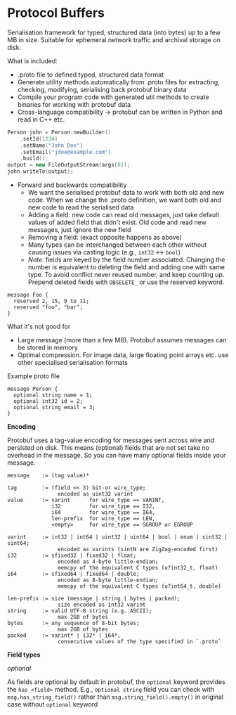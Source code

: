 # Protocol Buffers

Serialisation framework for typed, structured data (into bytes) up to a few MB in size. Suitable for ephemeral network traffic and archival storage on disk.

What is included:
- .proto file to defined typed, structured data format
- Generate utility methods automatically from .proto files for extracting, checking, modifying, serialising back protobuf binary data
- Compile your program code with generated util methods to create binaries for working with protobuf data
- Cross-language compatibility -> protobuf can be written in Python and read in C++ etc.
```C++
Person john = Person.newBuilder()
    .setId(1234)
    .setName("John Doe")
    .setEmail("jdoe@example.com")
    .build();
output = new FileOutputStream(args[0]);
john.writeTo(output);
```
- Forward and backwards compatibility
  - We want the serialised protobuf data to work with both old and new code. When we change the .proto definition, we want both old and new code to read the serialised data
  - Adding a field: new code can read old messages, just take default values of added field that didn't exist. Old code and read new messages, just ignore the new field
  - Removing a field: (exact opposite happens as above)
  - Many types can be interchanged between each other without causing issues via casting logic (e.g., `int32` <-> `bool`)
  - *Note*: fields are keyed by the field number associated. Changing the number is equivalent to deleting the field and adding one with same type. To avoid conflict never reused number, and keep counting up. Prepend deleted fields with `OBSELETE_` or use the reserved keyword.
```
message Foo {
  reserved 2, 15, 9 to 11;
  reserved "foo", "bar";
}
```

What it's not good for
- Large message (more than a few MB). Protobuf assumes messages can be stored in memory
- Optimal compression. For image data, large floating point arrays etc. use other specialised serialisation formats

Example proto file
```
message Person {
  optional string name = 1;
  optional int32 id = 2;
  optional string email = 3;
}
```

**Encoding**

Protobuf uses a tag-value encoding for messages sent across wire and persisted on disk. This means (optional) fields that are not set take no overhead in the message. So you can have many optional fields inside your message.

```
message    := (tag value)*

tag        := (field << 3) bit-or wire_type;
                encoded as uint32 varint
value      := varint      for wire_type == VARINT,
              i32         for wire_type == I32,
              i64         for wire_type == I64,
              len-prefix  for wire_type == LEN,
              <empty>     for wire_type == SGROUP or EGROUP

varint     := int32 | int64 | uint32 | uint64 | bool | enum | sint32 | sint64;
                encoded as varints (sintN are ZigZag-encoded first)
i32        := sfixed32 | fixed32 | float;
                encoded as 4-byte little-endian;
                memcpy of the equivalent C types (u?int32_t, float)
i64        := sfixed64 | fixed64 | double;
                encoded as 8-byte little-endian;
                memcpy of the equivalent C types (u?int64_t, double)

len-prefix := size (message | string | bytes | packed);
                size encoded as int32 varint
string     := valid UTF-8 string (e.g. ASCII);
                max 2GB of bytes
bytes      := any sequence of 8-bit bytes;
                max 2GB of bytes
packed     := varint* | i32* | i64*,
                consecutive values of the type specified in `.proto`
```


**Field types**

*optional*

As fields are optional by default in protobuf, the `optional` keyword provides the `has_<field>` method. E.g., `optional string` field you can check with `msg.has_string_field()` rather than `msg.string_field().empty()` in original case without `optional` keyword


